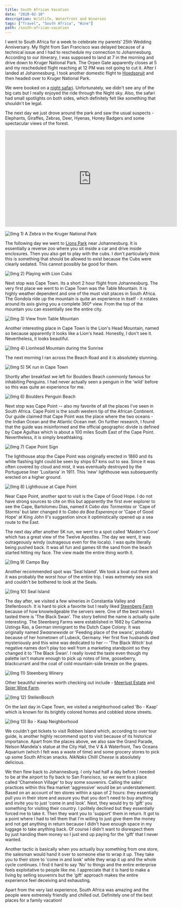 ```yaml
---
title: South African Vacation
date: "2020-02-10"
description: Wildlife, Waterfront and Wineries
tags: ["Travel", "South Africa", "Wine"]
path: /south-african-vacation
---
```


I went to South Africa for a week to celebrate my parents' 25th Wedding
Anniversary. My flight from San Francisco was delayed because of a technical
issue and I had to reschedule my connection to Johannesburg. According to our
itinerary, I was supposed to land at 7 in the morning and drive down to
Kruger National Park. The Orpen Gate apparently closes at 5 and my rescheduled
flight reaching at 12 PM was not going to cut it. After I landed at Johannesburg, I
took another domestic flight to [Hoedspruit](https://www.eastgateairport.co.za/)
and then headed over to Kruger National Park.

We were booked on a [night safari](http://greater.krugerpark.co.za/Kruger_Park_Game_Viewing_Activities-travel/kruger-night-game-viewing.html). Unfortunately, we didn't see any of
the big cats but I really enjoyed the ride through the Night sky. Also, the
safari had small spotlights on both sides, which definitely felt like
something that shouldn't be legal.

The next day we just drove around the park and saw the usual suspects -
Elephants, Giraffes, Zebras, Deer, Hyenas, Honey Badgers and some spectacular
views of the forest.

<iframe width="560" height="315" margin="auto" src="https://www.youtube.com/embed/pbqF0b9fN6A" frameborder="0" allow="accelerometer; autoplay; encrypted-media; gyroscope; picture-in-picture" allowfullscreen></iframe>

![(Img 1) A Zebra in the Kruger National Park](../images/2020-02-10-south-african-vacation/kruger_zebra.png)

The following day we went to [Lions Park](http://www.lionandsafaripark.com/) near
Johannesburg. It is essentially a reverse zoo where you sit inside a car and
drive inside enclosures. Then you also get to play with the cubs. I don't particularly think this is something that should be allowed to exist because the Cubs were clearly sedated. This cannot possibly be good for them.

![(Img 2) Playing with Lion Cubs](../images/2020-02-10-south-african-vacation/cubs.jpg)

Next stop was Cape Town. Its a short 2 hour flight from Johannesburg. The very
first place we went to in Cape Town was the Table Mountain. It is highly weather
 dependent and one of the must visit places in South Africa. The Gondola ride up
 the mountain is quite an experience in itself - it rotates around its axis
 giving you a complete 360° view. From the top of the mountain you can
 essentially see the entire city.   

![(Img 3) View from Table Mountain](../images/2020-02-10-south-african-vacation/table_mountain.jpg)

Another interesting place in Cape Town is the Lion's Head Mountain, named so
because apparently it looks like a Lion's head. Honestly, I don't see it.
Nevertheless, it looks beautiful.

![(Img 4) Lionhead Mountain during the Sunrise](../images/2020-02-10-south-african-vacation/lion_head_mountain.jpg)

The next morning I ran across the Beach Road and it is absolutely stunning.

![(Img 5) 5K run in Cape Town](../images/2020-02-10-south-african-vacation/cape_town_run.jpg)

Shortly after breakfast we left for Boulders Beach commonly famous for
inhabiting Penguins. I had never actually seen a penguin in the 'wild' before
so this was quite an experience for me.   

![(Img 6) Boulders Penguin Beach](../images/2020-02-10-south-african-vacation/boulders_beach.jpg)

Next stop was Cape Point -- also my favorite of all the places I've seen in
South Africa. Cape Point is the south western tip of the African Continent.
Our guide claimed that Cape Point was the place where the two oceans - the
Indian Ocean and the Atlantic Ocean met. On further research, I found that the
guide was misinformed and the official geographic divide is defined by
Cape Agulhas which is about a 100 miles South East of the Cape Point.
Nevertheless, it is simply breathtaking.

![(Img 7) Cape Point Sign](../images/2020-02-10-south-african-vacation/cape_point_sign.jpg)

The lighthouse atop the Cape Point was originally erected in 1860 and its white
flashing light could be seen by ships 67 kms out to sea. Since it was often
covered by cloud and mist, it was eventually destroyed by the Portuguese liner
'Lusitania' in 1911. This 'new' lighthouse was subsequently erected on a higher
ground.

![(Img 8) Lighthouse at Cape Point](../images/2020-02-10-south-african-vacation/lighthouse.jpg)

Near Cape Point, another spot to visit is the Cape of Good Hope. I do not have
strong sources to cite on this but apparently the first ever explorer to see
the Cape, Bartolomeu Dias, named it _Cabo das Tormentas_ or 'Cape of Storms' but
 later changed it to _Cabo da Boa Esperança_ or 'Cape of Good Hope' at King
 John II's suggestion since it optimistically opened up a sea route to the East.

The next day after another 5K run, we went to a spot called 'Maiden's Cove' which
has a great view of the Twelve Apostles. The day we went, it was outrageously
windy (outrageous even for the locals). I was quite literally being pushed back.
It was all fun and games till the sand from the beach started hitting my face.
The view made the entire thing worth it.

![(Img 9) Camps Bay](../images/2020-02-10-south-african-vacation/camps_bay.jpg)

Another recommended spot was 'Seal Island'. We took a boat out there and it was
probably the worst hour of the entire trip. I was extremely sea sick and
couldn't be bothered to look at the Seals.

![(Img 10) Seal Island](../images/2020-02-10-south-african-vacation/seal_island.jpg)

The day after, we visited a few wineries in Constantia Valley and Stellenbosch.
It is hard to pick a favorite but I really liked [Steenberg Farm](https://www.steenbergfarm.com/)
because of how knowledgeable the servers were. One of the best wines I tasted
there is 'The Black Swan'. The story behind the name is actually quite interesting.
The Steenberg Farms were established in 1682 by Catherina Ustings Ras, a German
immigrant to the Dutch Cape Colony. It was originally named _Swaaneweide_ or
'Feeding place of the swans', probably because of her hometown of Lubeck,
Germany. Her first five husbands died mysteriously and this wine was dedicated
to her -- 'The Black Witch' but negative names don't play too well from a
marketing standpoint so they changed it to 'The Black Swan'. I really loved the
taste even though my palette isn't mature enough to pick up notes of lime,
gooseberry, blackcurrant and the coat of cold mountain-side breeze on the grapes.

![(Img 11) Steenberg Winery](../images/2020-02-10-south-african-vacation/steenberg_winery.jpg)

Other beautiful wineries worth checking out include -
[Meerlust Estate](http://www.meerlust.co.za/) and [Spier Wine Farm](https://www.spier.co.za/).

![(Img 12) StellenBosch](../images/2020-02-10-south-african-vacation/stellenbosch.jpg)

On the last day in Cape Town, we visited a neighborhood called 'Bo - Kaap'
which is known for its brightly colored homes and cobbled stone streets.  

![(Img 13) Bo - Kaap Neighborhood](../images/2020-02-10-south-african-vacation/bo-kaap.jpg)

We couldn't get tickets to visit Robben Island which, according to over tour guide,
is another highly recommend spot to visit because of its historical importance.
Apart from the places above, we also saw the Grand Parade, Nelson Mandela's
statue at the City Hall, the V & A Waterfront, Two Oceans Aquarium
(which I felt was a waste of time) and some grocery stores to pick up some South
African snacks. _NikNaks Chilli Cheese_ is absolutely delicious.

We then flew back to Johannesburg. I only had half a day before I needed to be at
the airport to fly back to San Francisco, so we went to a place called
'Chameleon Village' to buy some souvenirs. Calling the sales' practices within
this flea market 'aggressive' would be an understatement. Based on an account of
ten stores within a span of 2 hours: they essentially pull you in their store
and assure you that you don't need to buy anything and invite you to just
'come in and look'. Next, they would try to 'gift' you something for
visiting their country. I politely declined but they essentially forced me to
take it. Then they want you to 'support' them in return. It got to a point where
I had to tell them that I'm willing to just give them the money and not get
anything in return because I didn't have enough space in my luggage to take
anything back. Of course I didn't want to disrespect them by just handing them
money so I just end up paying for the 'gift' that I never wanted.

Another tactic is basically when you actually buy something from one store, the
salesman would hand it over to someone else to wrap it up. They take you to
their store to 'come in and look' while they wrap it up and the whole cycle
continues. I find it hard to say 'No' to things and the entire enterprise feels
exploitative to people like me. I appreciate that it is hard to make a living by
selling souvenirs but the 'gift' approach makes the entire experience feel
deceiving and exhausting.

Apart from the very last experience, South Africa was amazing and the people
were extremely friendly and chilled out. Definitely one of the best places for
a family vacation!
